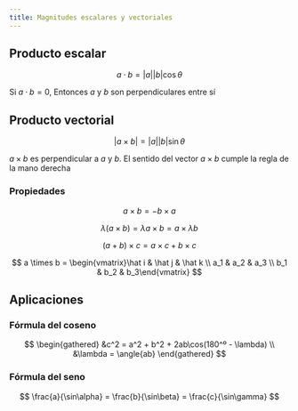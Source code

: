 ```yaml
---
title: Magnitudes escalares y vectoriales
---
```


## Producto escalar

$$
a \cdot b = |a||b| \cos \theta
$$

Si $a \cdot b = 0$, Entonces $a$ y $b$ son perpendiculares entre sí

## Producto vectorial

$$
|a\times b| = |a||b|\sin\theta
$$

$a \times b$ es perpendicular a $a$ y $b$. El sentido del vector $a \times b$ cumple la regla de la mano derecha

### Propiedades

$$
a \times b = -b \times a
$$

$$
\lambda(a \times b) =\lambda a \times b = a \times \lambda b
$$

$$
(a + b)\times c = a \times c + b \times c
$$

$$
a \times b = \begin{vmatrix}\hat i & \hat j & \hat k \\ a_1 & a_2 & a_3 \\ b_1 & b_2 & b_3\end{vmatrix}
$$

## Aplicaciones

### Fórmula del coseno

$$
\begin{gathered}
&c^2 = a^2 + b^2 + 2ab\cos(180^º - \lambda) \\ &\lambda = \angle{ab}
\end{gathered}
$$

### Fórmula del seno

$$
\frac{a}{\sin\alpha} = \frac{b}{\sin\beta} = \frac{c}{\sin\gamma}
$$
